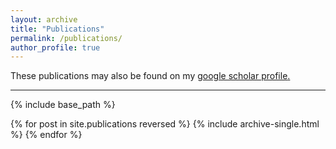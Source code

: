 ```yaml
---
layout: archive
title: "Publications"
permalink: /publications/
author_profile: true
---
```

These publications may also be found on my <u><a href="https://scholar.google.com/citations?user=jvubDjMAAAAJ&hl=en&oi=ao">google scholar profile</a>.</u>

---
{% include base_path %}

{% for post in site.publications reversed %}
  {% include archive-single.html %}
{% endfor %}
